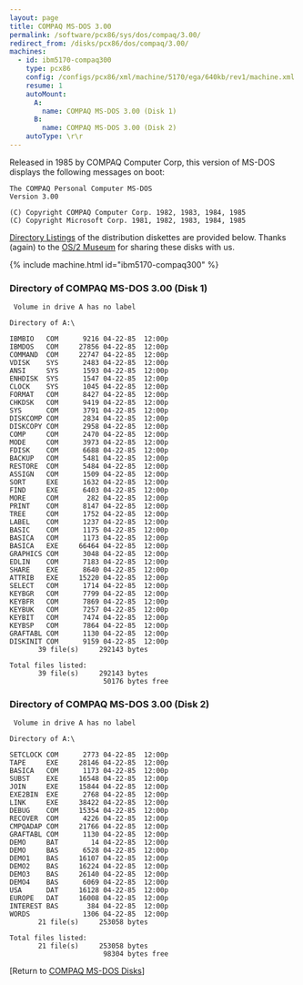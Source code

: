 ```yaml
---
layout: page
title: COMPAQ MS-DOS 3.00
permalink: /software/pcx86/sys/dos/compaq/3.00/
redirect_from: /disks/pcx86/dos/compaq/3.00/
machines:
  - id: ibm5170-compaq300
    type: pcx86
    config: /configs/pcx86/xml/machine/5170/ega/640kb/rev1/machine.xml
    resume: 1
    autoMount:
      A:
        name: COMPAQ MS-DOS 3.00 (Disk 1)
      B:
        name: COMPAQ MS-DOS 3.00 (Disk 2)
    autoType: \r\r
---
```


Released in 1985 by COMPAQ Computer Corp, this version of MS-DOS displays the following messages on boot:

	The COMPAQ Personal Computer MS-DOS
	Version 3.00
	
	(C) Copyright COMPAQ Computer Corp. 1982, 1983, 1984, 1985
	(C) Copyright Microsoft Corp. 1981, 1982, 1983, 1984, 1985

[Directory Listings](#directory-of-compaq-ms-dos-300-disk-1) of the distribution diskettes are provided below.
Thanks (again) to the [OS/2 Museum](http://www.os2museum.com/) for sharing these disks with us.

{% include machine.html id="ibm5170-compaq300" %}

### Directory of COMPAQ MS-DOS 3.00 (Disk 1)

	 Volume in drive A has no label

	Directory of A:\

	IBMBIO   COM      9216 04-22-85  12:00p
	IBMDOS   COM     27856 04-22-85  12:00p
	COMMAND  COM     22747 04-22-85  12:00p
	VDISK    SYS      2483 04-22-85  12:00p
	ANSI     SYS      1593 04-22-85  12:00p
	ENHDISK  SYS      1547 04-22-85  12:00p
	CLOCK    SYS      1045 04-22-85  12:00p
	FORMAT   COM      8427 04-22-85  12:00p
	CHKDSK   COM      9419 04-22-85  12:00p
	SYS      COM      3791 04-22-85  12:00p
	DISKCOMP COM      2834 04-22-85  12:00p
	DISKCOPY COM      2958 04-22-85  12:00p
	COMP     COM      2470 04-22-85  12:00p
	MODE     COM      3973 04-22-85  12:00p
	FDISK    COM      6688 04-22-85  12:00p
	BACKUP   COM      5481 04-22-85  12:00p
	RESTORE  COM      5484 04-22-85  12:00p
	ASSIGN   COM      1509 04-22-85  12:00p
	SORT     EXE      1632 04-22-85  12:00p
	FIND     EXE      6403 04-22-85  12:00p
	MORE     COM       282 04-22-85  12:00p
	PRINT    COM      8147 04-22-85  12:00p
	TREE     COM      1752 04-22-85  12:00p
	LABEL    COM      1237 04-22-85  12:00p
	BASIC    COM      1175 04-22-85  12:00p
	BASICA   COM      1173 04-22-85  12:00p
	BASICA   EXE     66464 04-22-85  12:00p
	GRAPHICS COM      3048 04-22-85  12:00p
	EDLIN    COM      7183 04-22-85  12:00p
	SHARE    EXE      8640 04-22-85  12:00p
	ATTRIB   EXE     15220 04-22-85  12:00p
	SELECT   COM      1714 04-22-85  12:00p
	KEYBGR   COM      7799 04-22-85  12:00p
	KEYBFR   COM      7869 04-22-85  12:00p
	KEYBUK   COM      7257 04-22-85  12:00p
	KEYBIT   COM      7474 04-22-85  12:00p
	KEYBSP   COM      7864 04-22-85  12:00p
	GRAFTABL COM      1130 04-22-85  12:00p
	DISKINIT COM      9159 04-22-85  12:00p
	       39 file(s)     292143 bytes

	Total files listed:
	       39 file(s)     292143 bytes
	                       50176 bytes free

### Directory of COMPAQ MS-DOS 3.00 (Disk 2)

	 Volume in drive A has no label

	Directory of A:\

	SETCLOCK COM      2773 04-22-85  12:00p
	TAPE     EXE     28146 04-22-85  12:00p
	BASICA   COM      1173 04-22-85  12:00p
	SUBST    EXE     16548 04-22-85  12:00p
	JOIN     EXE     15844 04-22-85  12:00p
	EXE2BIN  EXE      2768 04-22-85  12:00p
	LINK     EXE     38422 04-22-85  12:00p
	DEBUG    COM     15354 04-22-85  12:00p
	RECOVER  COM      4226 04-22-85  12:00p
	CMPQADAP COM     21766 04-22-85  12:00p
	GRAFTABL COM      1130 04-22-85  12:00p
	DEMO     BAT        14 04-22-85  12:00p
	DEMO     BAS      6528 04-22-85  12:00p
	DEMO1    BAS     16107 04-22-85  12:00p
	DEMO2    BAS     16224 04-22-85  12:00p
	DEMO3    BAS     26140 04-22-85  12:00p
	DEMO4    BAS      6069 04-22-85  12:00p
	USA      DAT     16128 04-22-85  12:00p
	EUROPE   DAT     16008 04-22-85  12:00p
	INTEREST BAS       384 04-22-85  12:00p
	WORDS             1306 04-22-85  12:00p
	       21 file(s)     253058 bytes

	Total files listed:
	       21 file(s)     253058 bytes
	                       98304 bytes free

[Return to [COMPAQ MS-DOS Disks](/disks/pcx86/dos/compaq/)]
